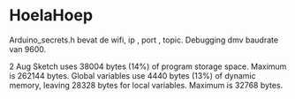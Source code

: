 # HoelaHoep
Arduino_secrets.h bevat de wifi, ip , port , topic. 
Debugging dmv baudrate van 9600.

2 Aug
Sketch uses 38004 bytes (14%) of program storage space. Maximum is 262144 bytes.
Global variables use 4440 bytes (13%) of dynamic memory, leaving 28328 bytes for local variables. Maximum is 32768 bytes.
